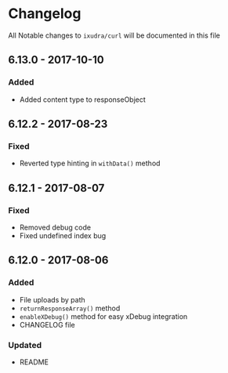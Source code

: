 # Changelog

All Notable changes to `ixudra/curl` will be documented in this file

## 6.13.0 - 2017-10-10
### Added
- Added content type to responseObject

## 6.12.2 - 2017-08-23
### Fixed
- Reverted type hinting in `withData()` method

## 6.12.1 - 2017-08-07
### Fixed
- Removed debug code
- Fixed undefined index bug

## 6.12.0 - 2017-08-06
### Added
- File uploads by path
- `returnResponseArray()` method
- `enableXDebug()` method for easy xDebug integration
- CHANGELOG file

### Updated
- README


